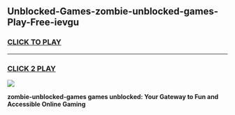 
## Unblocked-Games-zombie-unblocked-games-Play-Free-ievgu
<h3>
<a href="https://premium76.site?title=zombie-unblocked-games&ref=23A">CLICK TO PLAY</a></h3>
<hr>

<h3>
<a href="https://premium76.site?title=zombie-unblocked-games&ref=23A">CLICK 2 PLAY</a>
  
</h3>

<a href="https://premium76.site?title=zombie-unblocked-games&ref=23A"><img src="https://clearcache.store/games.png"></a>


**zombie-unblocked-games games unblocked: Your Gateway to Fun and Accessible Online Gaming**
